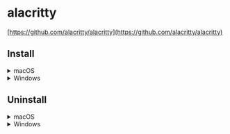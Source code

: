 # alacritty

[https://github.com/alacritty/alacritty](https://github.com/alacritty/alacritty)

## Install

<details>
<summary>macOS</summary>

> require [nerd-fonts](../nerdfonts)

Install software and create symlink.

```bash
brew install alacritty
[ -f $(pwd)/alacritty.yml ] && mkdir ~/.config/alacritty && ln -s $(pwd)/alacritty.yml ~/.config/alacritty/alacritty.yml
```

</details>

<details>
<summary>Windows</summary>

> require [nerd-fonts](../nerdfonts)

Install software and create symlink.

> mklink require **admin**.

```bat
winget install Alacritty.Alacritty
if exist %APPDATA%\alacritty (rmdir /s /q %APPDATA%\alacritty)
if exist alacritty.yml (mkdir %APPDATA%\alacritty & mklink %APPDATA%\alacritty\alacritty.yml %cd%\alacritty.yml)
```

</details>

## Uninstall

<details>
<summary>macOS</summary>

Uninstall software and remove config

```bash
brew uninstall alacritty
rm -rf ~/.config/alacritty
```

</details>

<details>
<summary>Windows</summary>

Uninstall software and remove config.

```bat
winget uninstall Alacritty.Alacritty
if exist %APPDATA%\alacritty (rmdir /s /q %APPDATA%\alacritty)
```

</details>
